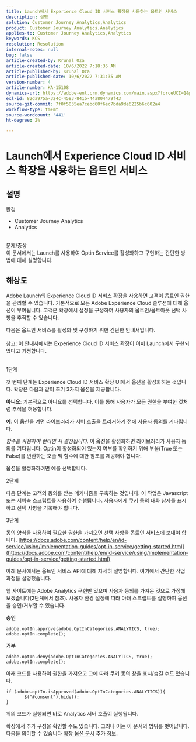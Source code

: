 ```yaml
---
title: Launch에서 Experience Cloud ID 서비스 확장을 사용하는 옵트인 서비스
description: 설명
solution: Customer Journey Analytics,Analytics
product: Customer Journey Analytics,Analytics
applies-to: Customer Journey Analytics,Analytics
keywords: KCS
resolution: Resolution
internal-notes: null
bug: false
article-created-by: Krunal Oza
article-created-date: 10/6/2022 7:18:35 AM
article-published-by: Krunal Oza
article-published-date: 10/6/2022 7:31:35 AM
version-number: 4
article-number: KA-15108
dynamics-url: https://adobe-ent.crm.dynamics.com/main.aspx?forceUCI=1&pagetype=entityrecord&etn=knowledgearticle&id=83a4d010-4745-ed11-bba2-002248086a27
exl-id: 82da975a-324c-4583-841b-44a804479f43
source-git-commit: 7f0f5035ea7cebd60f6ec7bda9de6225b6c602a4
workflow-type: tm+mt
source-wordcount: '441'
ht-degree: 2%

---
```


# Launch에서 Experience Cloud ID 서비스 확장을 사용하는 옵트인 서비스

## 설명

환경<br>
- Customer Journey Analytics
- Analytics



<br>문제/증상<br>
이 문서에서는 Launch를 사용하여 Optin Service를 활성화하고 구현하는 간단한 방법에 대해 설명합니다.


## 해상도


Adobe Launch의 Experience Cloud ID 서비스 확장을 사용하면 고객이 옵트인 권한을 관리할 수 있습니다. 기본적으로 모든 Adobe Experience Cloud 솔루션에 대해 옵션이 부여됩니다. 고객은 확장에서 설정을 구성하여 사용자의 옵트인/옵트아웃 선택 사항을 추적할 수 있습니다.

다음은 옵트인 서비스를 활성화 및 구성하기 위한 간단한 안내서입니다.
<br><br>참고: 이 안내서에서는 Experience Cloud ID 서비스 확장이 이미 Launch에서 구현되었다고 가정합니다.<br><br>


1단계

첫 번째 단계는 Experience Cloud ID 서비스 확장 UI에서 옵션을 활성화하는 것입니다. 확장은 다음과 같이 초기 3가지 옵션을 제공합니다.

<b>아니요</b>: 기본적으로 아니요를 선택합니다. 이를 통해 사용자가 모든 권한을 부여한 것처럼 추적을 허용합니다.

<b>예</b>: 이 옵션을 켜면 라이브러리가 서버 호출을 트리거하기 전에 사용자 동의를 기다립니다.

*함수를 사용하여 런타임 시 결정됩니다.* 이 옵션을 활성화하면 라이브러리가 사용자 동의를 기다립니다. Optin이 활성화되어 있는지 여부를 확인하기 위해 부울(True 또는 False)를 반환하는 호출 백 함수에 대한 참조를 제공해야 합니다.

옵션을 활성화하려면 예를 선택합니다.



2단계

다음 단계는 고객의 동의를 받는 메커니즘을 구축하는 것입니다. 이 작업은 Javascript 또는 서버측 스크립트를 사용하여 수행됩니다. 사용자에게 쿠키 동의 대화 상자를 표시하고 선택 사항을 기록해야 합니다.



3단계

동의 양식을 사용하여 필요한 권한을 가져오면 선택 사항을 옵트인 서비스에 보내야 합니다.
[https://docs.adobe.com/content/help/en/id-service/using/implementation-guides/opt-in-service/getting-started.html](https://docs.adobe.com/content/help/en/id-service/using/implementation-guides/opt-in-service/getting-started.html)

아래 문서에서는 옵트인 서비스 API에 대해 자세히 설명합니다. 여기에서 간단한 작업 과정을 설명했습니다.

웹 사이트에는 Adobe Analytics 구현만 있으며 사용자 동의를 가져온 것으로 가정해 보겠습니다(2단계에서 참조). 사용자 환경 설정에 따라 아래 스크립트를 실행하여 옵션을 승인/거부할 수 있습니다.

<b>승인</b>


```
adobe.optIn.approve(adobe.OptInCategories.ANALYTICS, true);
adobe.optIn.complete();
```




<b>거부</b>


```
adobe.optIn.deny(adobe.OptInCategories.ANALYTICS, true);
adobe.optIn.complete();
```




아래 코드를 사용하여 권한을 가져오고 그에 따라 쿠키 동의 창을 표시/숨길 수도 있습니다.


```
if (adobe.optIn.isApproved(adobe.OptInCategories.ANALYTICS)){
       $("#consent").hide();
}
```




위의 코드가 실행되면 바로 Analytics 서버 호출이 실행됩니다.

확장에서 추가 구성을 확인할 수도 있습니다. 그러나 이는 이 문서의 범위를 벗어납니다. 다음을 의미할 수 있습니다 [확장 옵션 문서](https://docs.adobe.com/content/help/en/id-service/using/implementation-guides/opt-in-service/launch.html) 추가 정보.
